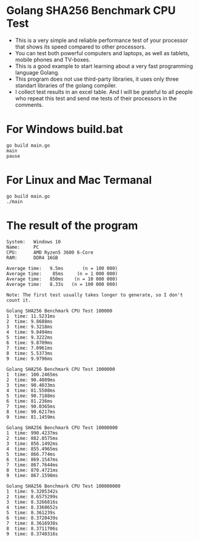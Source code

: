 # Golang SHA256 Benchmark CPU Test
- This is a very simple and reliable performance test of your processor that shows its speed compared to other processors.
- You can test both powerful computers and laptops, as well as tablets, mobile phones and TV-boxes.
- This is a good example to start learning about a very fast programming language Golang.
- This program does not use third-party libraries, it uses only three standart libraries of the golang compiler.
- I collect test results in an excel table. And I will be grateful to all people who repeat this test and send me tests of their processors in the comments.

# For Windows build.bat
```
go build main.go
main
pause
```

# For Linux and Mac Termanal
```
go build main.go
./main
```

# The result of the program
```
System:   Windows 10
Name:     PC
CPU:      AMD Ryzen5 3600 6-Core
RAM:      DDR4 16GB

Average time: 	9.5ms	    (n = 100 000)
Average time:  	 85ms	  (n = 1 000 000)
Average time: 	850ms	 (n = 10 000 000)
Average time: 	8.33s	(n = 100 000 000)
```

```
Note: The first test usually takes longer to generate, so I don't count it.

Golang SHA256 Benchmark CPU Test 100000
1  time: 11.5231ms
2  time: 9.8688ms
3  time: 9.3218ms
4  time: 9.8494ms
5  time: 9.3222ms
6  time: 9.8709ms
7  time: 7.0961ms
8  time: 5.5373ms
9  time: 9.9796ms

Golang SHA256 Benchmark CPU Test 1000000
1  time: 100.2465ms
2  time: 90.4809ms
3  time: 90.4033ms
4  time: 81.5508ms
5  time: 90.7188ms
6  time: 81.236ms
7  time: 90.0365ms
8  time: 90.6217ms
9  time: 81.1459ms

Golang SHA256 Benchmark CPU Test 10000000
1  time: 990.4237ms
2  time: 882.8575ms
3  time: 856.1492ms
4  time: 855.4965ms
5  time: 866.774ms
6  time: 869.1547ms
7  time: 867.7644ms
8  time: 870.4721ms
9  time: 867.1598ms

Golang SHA256 Benchmark CPU Test 100000000
1  time: 9.3205342s
2  time: 8.6575299s
3  time: 8.3266816s
4  time: 8.3360652s
5  time: 8.361239s
6  time: 8.3720439s
7  time: 8.3616938s
8  time: 8.3711706s
9  time: 8.3740316s
```
